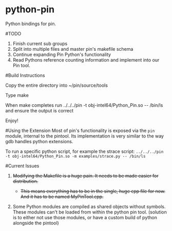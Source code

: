 python-pin
==========

Python bindings for pin.

#TODO

1. Finish current sub groups
2. Split into multiple files and master pin's makefile schema
3. Continue expanding Pin Python's functionality
4. Read Pythons reference counting information and implement into our Pin tool.

#Build Instructions

Copy the entire directory into ~/pin/source/tools

Type make 

When make completes run ../../../pin -t obj-intel64/Python_Pin.so -- /bin/ls and ensure the output is correct

Enjoy!

#Using the Extension
Most of pin's functionality is exposed via the `pin` module, internal to the pintool. Its implementation is very similar to the way gdb handles python extensions.

To run a specific python script, for example the strace script:
`../../../pin -t obj-intel64/Python_Pin.so -m examples/strace.py -- /bin/ls`


#Current Issues

1. ~~Modifying the Makefile is a huge pain. It needs to be made easier for distribution.~~
    - ~~This means everything has to be in the single, huge cpp file for now. And it has to be named MyPinTool.cpp.~~
    
2. Some Python modules are compiled as shared objects without symbols. These modules can't be loaded from within the python pin tool. (solution is to either not use those modules, or have a custom build of python alongside the pintool)

